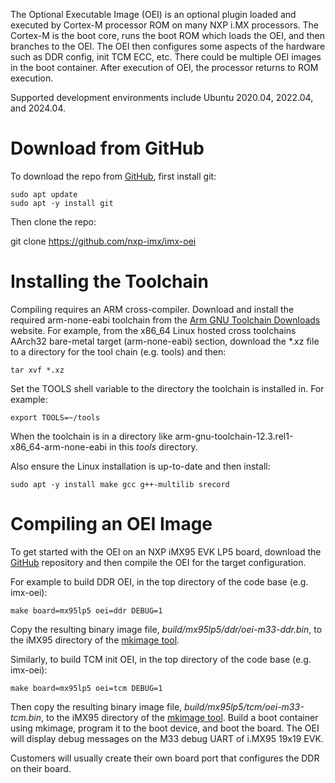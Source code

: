 The Optional Executable Image (OEI) is an optional plugin loaded and executed by Cortex-M processor 
ROM on many NXP i.MX processors. The Cortex-M is the boot core, runs the boot ROM which loads the OEI, and then
branches to the OEI. The OEI then configures some aspects of the hardware such as DDR config, init TCM ECC, etc.
There could be multiple OEI images in the boot container. After execution of OEI, the processor returns
to ROM execution.

Supported development environments include Ubuntu 2020.04, 2022.04, and 2024.04.

Download from GitHub
====================

To download the repo from [GitHub](https://github.com/nxp-imx/imx-oei), first install git:

    sudo apt update
    sudo apt -y install git

Then clone the repo:

git clone https://github.com/nxp-imx/imx-oei

Installing the Toolchain
========================

Compiling requires an ARM cross-compiler. Download and install the required arm-none-eabi toolchain from
the [Arm GNU Toolchain Downloads](https://developer.arm.com/downloads/-/arm-gnu-toolchain-downloads)
website. For example, from the x86_64 Linux hosted cross toolchains AArch32 bare-metal target
(arm-none-eabi) section, download the *.xz file to a directory for the tool chain (e.g. tools) and then:

    tar xvf *.xz

Set the TOOLS shell variable to the directory the toolchain is installed in. For example:

    export TOOLS=~/tools

When the toolchain is in a directory like arm-gnu-toolchain-12.3.rel1-x86_64-arm-none-eabi in this
*tools* directory.

Also ensure the Linux installation is up-to-date and then install:

    sudo apt -y install make gcc g++-multilib srecord

Compiling an OEI Image
=====================

To get started with the OEI on an NXP iMX95 EVK LP5 board, download the [GitHub](https://github.com/nxp-imx/imx-oei)
repository and then compile the OEI for the target configuration.

For example to build DDR OEI, in the top directory of the code base (e.g. imx-oei):

    make board=mx95lp5 oei=ddr DEBUG=1

Copy the resulting binary image file, *build/mx95lp5/ddr/oei-m33-ddr.bin*, to the iMX95 directory of the
[mkimage tool](https://github.com/nxp-imx/imx-mkimage).

Similarly, to build TCM init OEI, in the top directory of the code base (e.g. imx-oei):

    make board=mx95lp5 oei=tcm DEBUG=1

Then copy the resulting binary image file, *build/mx95lp5/tcm/oei-m33-tcm.bin*, to the iMX95 directory of the
[mkimage tool](https://github.com/nxp-imx/imx-mkimage). Build a boot container using mkimage, program
it to the boot device, and boot the board. The OEI will display debug messages on the M33 debug
UART of i.MX95 19x19 EVK.

Customers will usually create their own board port that configures the DDR on their board.

